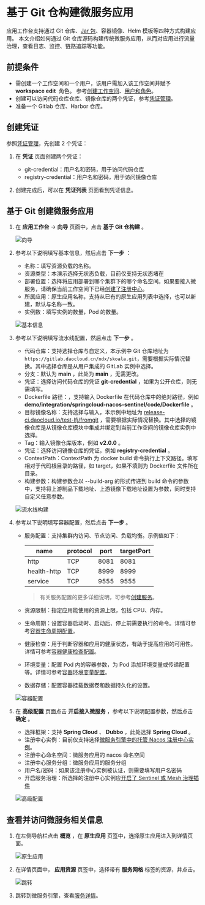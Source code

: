 # 基于 Git 仓构建微服务应用

应用工作台支持通过 Git 仓库、[Jar 包](jar-java-app.md)、容器镜像、Helm 模板等四种方式构建应用。
本文介绍如何通过 Git 仓库源码构建传统微服务应用，从而对应用进行流量治理，查看日志、监控、链路追踪等功能。

## 前提条件

- 需创建一个工作空间和一个用户，该用户需加入该工作空间并赋予  **workspace edit**  角色。
  参考[创建工作空间](../../../ghippo/user-guide/workspace/workspace.md)、[用户和角色](../../../ghippo/user-guide/access-control/user.md)。
- 创建可以访问代码仓库仓库、镜像仓库的两个凭证，参考[凭证管理](../pipeline/credential.md)。
- 准备一个 Gitlab 仓库、Harbor 仓库。

## 创建凭证

参照[凭证管理](../pipeline/credential.md)，先创建 2 个凭证：

1. 在 **凭证** 页面创建两个凭证：

    - git-credential：用户名和密码，用于访问代码仓库
    - registry-credential：用户名和密码，用于访问镜像仓库

1. 创建完成后，可以在 **凭证列表** 页面看到凭证信息。

## 基于 Git 创建微服务应用

1. 在 **应用工作台** -> **向导** 页面中，点击 **基于 Git 仓构建** 。

    ![向导](https://docs.daocloud.io/daocloud-docs-images/docs/amamba/images/ms01.png)

2. 参考以下说明填写基本信息，然后点击 **下一步** ：

    - 名称：填写资源负载的名称。
    - 资源类型：本演示选择无状态负载，目前仅支持无状态堵在
    - 部署位置：选择将应用部署到哪个集群下的哪个命名空间。如果要接入微服务，请确保当前工作空间下已经[创建了注册中心](../../../skoala/trad-ms/hosted/index.md)。
    - 所属应用：原生应用名称，支持从已有的原生应用列表中选择，也可以新建，默认与名称一致。
    - 实例数：填写实例的数量，Pod 的数量。

    ![基本信息](https://docs.daocloud.io/daocloud-docs-images/docs/zh/docs/amamba/images/git01.png)

3. 参考以下说明填写流水线配置，然后点击 **下一步** 。

    - 代码仓库：支持选择仓库与自定义，本示例中 Git 仓库地址为 `https://gitlab.daocloud.cn/ndx/skoala.git`，需要根据实际情况替换。其中选择仓库是从用户集成的 GitLab 实例中选择。
    - 分支：默认为 **main** ，此处为 **main** ，无需更改。
    - 凭证：选择访问代码仓库的凭证 **git-credential** ，如果为公开仓库，则无需填写。
    - Dockerfile 路径：，支持输入 Dockerfile 在代码仓库中的绝对路径，例如 **demo/integration/springcloud-nacos-sentinel/code/Dockerfile** 。
    - 目标镜像名称：支持选择与输入，本示例中地址为 [release-ci.daocloud.io/test-lfj/fromgit](http://release-ci.daocloud.io/test-lfj/fromgit) ，需要根据实际情况替换。其中选择的镜像仓库是从镜像仓库模块中集成并绑定到当前工作空间的镜像仓库实例中选择。
    - Tag：输入镜像仓库版本，例如 **v2.0.0** 。
    - 凭证：选择访问镜像仓库的凭证，例如 **registry-credential** 。
    - ContextPath：ContextPath 为 docker build 命令执行上下文路径。填写相对于代码根目录的路径，如 target，如果不填则为 Dockerfile 文件所在目录。
    - 构建参数：构建参数会以 --build-arg 的形式传递到 build 命令的参数中，支持将上游制品下载地址、上游镜像下载地址设置为参数，同时支持自定义任意参数。

    ![流水线构建](https://docs.daocloud.io/daocloud-docs-images/docs/zh/docs/amamba/images/git02.png)

4. 参考以下说明填写容器配置，然后点击 **下一步** 。

    - 服务配置：支持集群内访问、节点访问、负载均衡。示例值如下：

        name | protocol | port | targetPort
        ---- | -------- | ---- | ----------
        http | TCP      | 8081 | 8081
        health-http | TCP | 8999 | 8999
        service | TCP      | 9555 | 9555
        
        > 有关服务配置的更多详细说明，可参考[创建服务](../../../kpanda/user-guide/network/create-services.md)。
        
    - 资源限制：指定应用能使用的资源上限，包括 CPU、内存。

    - 生命周期：设置容器启动时、启动后、停止前需要执行的命令。详情可参考[容器生命周期配置](../../../kpanda/user-guide/workloads/pod-config/lifecycle.md)。

    - 健康检查：用于判断容器和应用的健康状态，有助于提高应用的可用性。详情可参考[容器健康检查配置](../../../kpanda/user-guide/workloads/pod-config/health-check.md)。

    - 环境变量：配置 Pod 内的容器参数，为 Pod 添加环境变量或传递配置等。详情可参考[容器环境变量配置](../../../kpanda/user-guide/workloads/pod-config/env-variables.md)。

    - 数据存储：配置容器挂载数据卷和数据持久化的设置。

    ![容器配置](https://docs.daocloud.io/daocloud-docs-images/docs/amamba/images/ms04.png)

5. 在 **高级配置** 页面点击 **开启接入微服务** ，参考以下说明配置参数，然后点击 **确定** 。

    - 选择框架：支持 **Spring Cloud** 、 **Dubbo** ，此处选择 **Spring Cloud** 。
    - 注册中心实例：目前仅支持选择[微服务引擎中的托管 Nacos 注册中心实例](../../../skoala/trad-ms/hosted/index.md)。
    - 注册中心命名空间：微服务应用的 nacos 命名空间
    - 注册中心服务分组：微服务应用的服务分组
    - 用户名/密码：如果该注册中心实例被认证，则需要填写用户名密码
    - 开启服务治理：所选择的注册中心实例应[开启了 Sentinel 或 Mesh 治理插件](../../../skoala/trad-ms/hosted/plugins/plugin-center.md)

    ![高级配置](https://docs.daocloud.io/daocloud-docs-images/docs/zh/docs/amamba/images/git03.png)

## 查看并访问微服务相关信息

1. 在左侧导航栏点击 **概览** ，在 **原生应用** 页签中，选择原生应用进入到详情页面。

    ![原生应用](https://docs.daocloud.io/daocloud-docs-images/docs/zh/docs/amamba/images/git04.png)

2. 在详情页面中， **应用资源** 页签中，选择带有 **服务网格** 标签的资源，并点击。

    ![跳转](https://docs.daocloud.io/daocloud-docs-images/docs/zh/docs/amamba/images/git05.png)

3. 跳转到微服务引擎，查看[服务详情](../../../skoala/trad-ms/hosted/services/check-details.md)。
